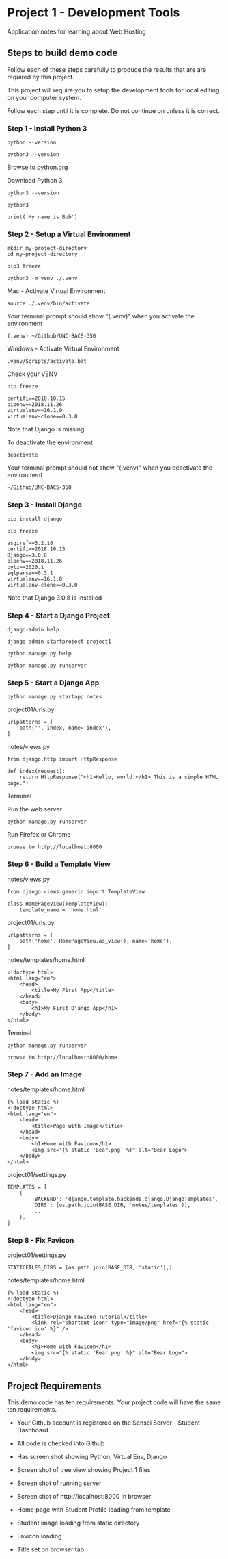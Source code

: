 # Project 1 - Development Tools

Application notes for learning about Web Hosting


## Steps to build demo code

Follow each of these steps carefully to produce the results that are
are required by this project.  

This project will require you to setup the development tools for local
editing on your computer system.

Follow each step until it is complete.  Do not continue on unless it
is correct.


### Step 1 - Install Python 3

    python --version
    
    python3 --version
    
Browse to python.org

Download Python 3

    python3 --version
    
    python3
    
    print('My name is Bob')
    

### Step 2 - Setup a Virtual Environment

    mkdir my-project-directory
    cd my-project-directory
    
    pip3 freeze
    
    python3 -m venv ./.venv
    
Mac - Activate Virtual Environment

    source ./.venv/bin/activate

Your terminal prompt should show "(.venv)" when you activate the environment

    (.venv) ~/Github/UNC-BACS-350
    
    
Windows - Activate Virtual Environment

    .venv/Scripts/activate.bat

Check your VENV

    pip freeze
    
    certifi==2018.10.15
    pipenv==2018.11.26
    virtualenv==16.1.0
    virtualenv-clone==0.3.0
    
Note that Django is missing
    
To deactivate the environment

    deactivate
    
Your terminal prompt should not show "(.venv)" when you deactivate the environment

    ~/Github/UNC-BACS-350
    

### Step 3 - Install Django

    pip install django
    
    pip freeze
    
    asgiref==3.2.10
    certifi==2018.10.15
    Django==3.0.8
    pipenv==2018.11.26
    pytz==2020.1
    sqlparse==0.3.1
    virtualenv==16.1.0
    virtualenv-clone==0.3.0
    
Note that Django 3.0.8 is installed
    

### Step 4 - Start a Django Project

    django-admin help
    
    django-admin startproject project1
    
    python manage.py help
    
    python manage.py runserver


### Step 5 - Start a Django App

    python manage.py startapp notes
    
project01/urls.py

    urlpatterns = [
        path('', index, name='index'),
    ]


notes/views.py

    from django.http import HttpResponse

    def index(request):
        return HttpResponse("<h1>Hello, world.</h1> This is a simple HTML page.")


Terminal

Run the web server

    python manage.py runserver

Run Firefox or Chrome

    browse to http://localhost:8000
    

### Step 6 - Build a Template View

notes/views.py

    from django.views.generic import TemplateView

    class HomePageView(TemplateView):
        template_name = 'home.html'

    
project01/urls.py

    urlpatterns = [
        path('home', HomePageView.as_view(), name='home'),
    ]


notes/templates/home.html

    <!doctype html>
    <html lang="en">
        <head>
            <title>My First App</title>
        </head>
        <body>
            <h1>My First Django App</h1>
        </body>
    </html>


Terminal

    python manage.py runserver
    
    browse to http://localhost:8000/home
    

### Step 7 - Add an Image

notes/templates/home.html

    {% load static %}
    <!doctype html>
    <html lang="en">
        <head>
            <title>Page with Image</title>
        </head>
        <body>
            <h1>Home with Favicon</h1>
            <img src="{% static 'Bear.png' %}" alt="Bear Logo">
        </body>
    </html>


project01/settings.py

    TEMPLATES = [
        {
            'BACKEND': 'django.template.backends.django.DjangoTemplates',
            'DIRS': [os.path.join(BASE_DIR, 'notes/templates')],
            ...
        },
    ]
    

### Step 8 - Fix Favicon

project01/settings.py
    
    STATICFILES_DIRS = [os.path.join(BASE_DIR, 'static'),]


notes/templates/home.html

    {% load static %}
    <!doctype html>
    <html lang="en">
        <head>
            <title>Django Favicon Tutorial</title>
            <link rel="shortcut icon" type="image/png" href="{% static 'favicon.ico' %}" />
        </head>
        <body>
            <h1>Home with Favicon</h1>
            <img src="{% static 'Bear.png' %}" alt="Bear Logo">
        </body>
    </html>

    
## Project Requirements

This demo code has ten requirements.   Your project code will have the same ten requirements.

* Your Github account is registered on the Sensei Server - Student Dashboard
* All code is checked into Github
* Has screen shot showing Python, Virtual Env, Django
* Screen shot of tree view showing Project 1 files
* Screen shot of running server

* Screen shot of http://localhost:8000 in browser
* Home page with Student Profile loading from template
* Student image loading from static directory
* Favicon loading
* Title set on browser tab

